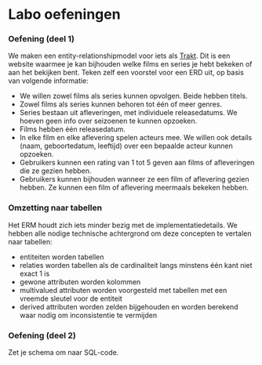 # Labo oefeningen

### Oefening \(deel 1\)

We maken een entity-relationshipmodel voor iets als [Trakt](https://trakt.tv/). Dit is een website waarmee je kan bijhouden welke films en series je hebt bekeken of aan het bekijken bent. Teken zelf een voorstel voor een ERD uit, op basis van volgende informatie:

* We willen zowel films als series kunnen opvolgen. Beide hebben titels.
* Zowel films als series kunnen behoren tot één of meer genres.
* Series bestaan uit afleveringen, met individuele releasedatums. We hoeven geen info over seizoenen te kunnen opzoeken.
* Films hebben één releasedatum.
* In elke film en elke aflevering spelen acteurs mee. We willen ook details \(naam, geboortedatum, leeftijd\) over een bepaalde acteur kunnen opzoeken.
* Gebruikers kunnen een rating van 1 tot 5 geven aan films of afleveringen die ze gezien hebben.
* Gebruikers kunnen bijhouden wanneer ze een film of aflevering gezien hebben. Ze kunnen een film of aflevering meermaals bekeken hebben.

### Omzetting naar tabellen

Het ERM houdt zich iets minder bezig met de implementatiedetails. We hebben alle nodige technische achtergrond om deze concepten te vertalen naar tabellen:

* entiteiten worden tabellen
* relaties worden tabellen als de cardinaliteit langs minstens één kant niet exact 1 is
* gewone attributen worden kolommen
* multivalued attributen worden voorgesteld met tabellen met een vreemde sleutel voor de entiteit
* derived attributen worden zelden bijgehouden en worden berekend waar nodig om inconsistentie te vermijden

### Oefening \(deel 2\)

Zet je schema om naar SQL-code. 

